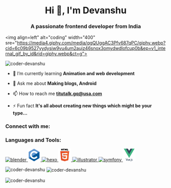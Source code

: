 <h1 align="center">Hi 👋, I'm Devanshu</h1>
<h3 align="center">A passionate frontend developer from India</h3>

<img align=left" alt="coding" width="400" sre="https://media4.giphy.com/media/qgQUggAC3Pfv687qPC/giphy.webp?cid=6c09b9527yydysiw9vu4um2aujz46snox3omydwdlofcup0b&ep=v1_internal_gif_by_id&rid=giphy.webp&ct=g">

<p align="left"> <img src="https://komarev.com/ghpvc/?username=coder-devanshu&label=@coder-devanshu&color=00ff00&style=flat" alt="coder-devanshu" /> </p>

- 🌱 I’m currently learning **Animation and web development**

- 💬 Ask me about **Making blogs, Android**

- 📫 How to reach me **titutalk.gq@usa.com**

- ⚡ Fun fact **It's all about creating new things which might be your type...**

<h3 align="left">Connect with me:</h3>
<p align="left">
</p>

<h3 align="left">Languages and Tools:</h3>
<p align="left"> <a href="https://www.blender.org/" target="_blank" rel="noreferrer"> <img src="https://download.blender.org/branding/community/blender_community_badge_white.svg" alt="blender" width="40" height="40"/> </a> <a href="https://www.cprogramming.com/" target="_blank" rel="noreferrer"> <img src="https://raw.githubusercontent.com/devicons/devicon/master/icons/c/c-original.svg" alt="c" width="40" height="40"/> </a> <a href="hexo.io/" target="_blank" rel="noreferrer"> <img src="https://www.vectorlogo.zone/logos/hexoio/hexoio-icon.svg" alt="hexo" width="40" height="40"/> </a> <a href="https://www.w3.org/html/" target="_blank" rel="noreferrer"> <img src="https://raw.githubusercontent.com/devicons/devicon/master/icons/html5/html5-original-wordmark.svg" alt="html5" width="40" height="40"/> </a> <a href="https://www.adobe.com/in/products/illustrator.html" target="_blank" rel="noreferrer"> <img src="https://www.vectorlogo.zone/logos/adobe_illustrator/adobe_illustrator-icon.svg" alt="illustrator" width="40" height="40"/> </a> <a href="https://symfony.com" target="_blank" rel="noreferrer"> <img src="https://symfony.com/logos/symfony_black_03.svg" alt="symfony" width="40" height="40"/> </a> <a href="https://vuejs.org/" target="_blank" rel="noreferrer"> <img src="https://raw.githubusercontent.com/devicons/devicon/master/icons/vuejs/vuejs-original-wordmark.svg" alt="vuejs" width="40" height="40"/> </a> </p>

<p><img align="left" src="https://github-readme-stats.vercel.app/api/top-langs?username=coder-devanshu&show_icons=true&title_color=00ff00&locale=en&layout=compact" alt="coder-devanshu" /></p>

<p>&nbsp;<img align="center" src="https://github-readme-stats.vercel.app/api?username=coder-devanshu&show_icons=true&theme=tokyonight&locale=en" alt="coder-devanshu" /></p>

<p><img align="center" src="https://github-readme-streak-stats.herokuapp.com/?user=coder-devanshu&" alt="coder-devanshu" /></p>
